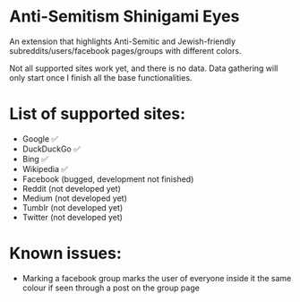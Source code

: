 # Anti-Semitism Shinigami Eyes
 
An extension that highlights Anti-Semitic and Jewish-friendly subreddits/users/facebook pages/groups with different colors.

Not all supported sites work yet, and there is no data. Data gathering will only start once I finish all the base functionalities.

# List of supported sites:
* Google ✅
* DuckDuckGo ✅
* Bing ✅
* Wikipedia ✅
* Facebook (bugged, development not finished)
* Reddit (not developed yet)
* Medium (not developed yet)
* Tumblr (not developed yet)
* Twitter (not developed yet)


# Known issues:
* Marking a facebook group marks the user of everyone inside it the same colour if seen through a post on the group page
